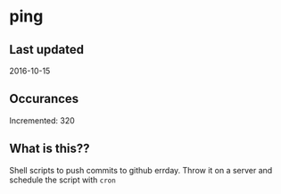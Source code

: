 # ping

## Last updated
2016-10-15

## Occurances
Incremented: 320

## What is this?? 
Shell scripts to push commits to github errday. Throw it on a server and schedule the script with `cron`
